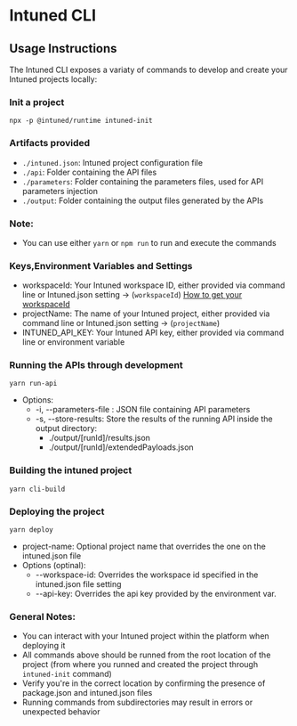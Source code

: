 # Intuned CLI

## Usage Instructions

The Intuned CLI exposes a variaty of commands to develop and create your Intuned projects locally:

### Init a project

`npx -p @intuned/runtime intuned-init`

### Artifacts provided

- `./intuned.json`: Intuned project configuration file
- `./api`: Folder containing the API files
- `./parameters`: Folder containing the parameters files, used for API parameters injection
- `./output`: Folder containing the output files generated by the APIs

### Note:

- You can use either `yarn` or `npm run` to run and execute the commands

### Keys,Environment Variables and Settings

- workspaceId: Your Intuned workspace ID, either provided via command line or Intuned.json setting -> (`workspaceId`)
[How to get your workspaceId](https://docs.intunedhq.com/docs/guides/platform/how-to-get-a-workspace-id)
- projectName: The name of your Intuned project, either provided via command line or Intuned.json setting -> (`projectName`)
- INTUNED_API_KEY: Your Intuned API key, either provided via command line or environment variable

### Running the APIs through development

`yarn run-api` <api-name>

- Options:
  - -i, --parameters-file <file>: JSON file containing API parameters
  - -s, --store-results: Store the results of the running API inside the output directory:
    - ./output/[runId]/results.json
    - ./output/[runId]/extendedPayloads.json

### Building the intuned project

`yarn cli-build`

### Deploying the project

`yarn deploy` <project-name>

- project-name: Optional project name that overrides the one on the intuned.json file
- Options (optinal):
  - --workspace-id: Overrides the workspace id specified in the intuned.json file setting
  - --api-key: Overrides the api key provided by the environment var.

### General Notes:

- You can interact with your Intuned project within the platform when deploying it
- All commands above should be runned from the root location of the project (from where you runned and created the project through `intuned-init` command)
- Verify you're in the correct location by confirming the presence of package.json and intuned.json files
- Running commands from subdirectories may result in errors or unexpected behavior